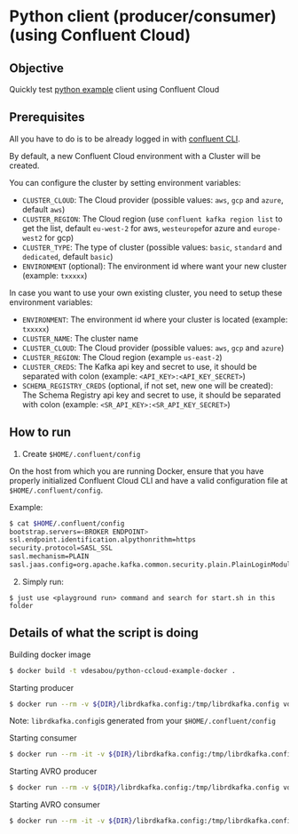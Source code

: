 # Python client (producer/consumer) (using Confluent Cloud)

## Objective

Quickly test [python example](https://docs.confluent.io/platform/current/tutorials/examples/clients/docs/python.html#run-all-the-code-in-docker) client using Confluent Cloud

## Prerequisites

All you have to do is to be already logged in with [confluent CLI](https://docs.confluent.io/confluent-cli/current/overview.html#confluent-cli-overview).

By default, a new Confluent Cloud environment with a Cluster will be created.

You can configure the cluster by setting environment variables:

* `CLUSTER_CLOUD`: The Cloud provider (possible values: `aws`, `gcp` and `azure`, default `aws`)
* `CLUSTER_REGION`: The Cloud region (use `confluent kafka region list` to get the list, default `eu-west-2` for aws, `westeurope`for azure and `europe-west2` for gcp)
* `CLUSTER_TYPE`: The type of cluster (possible values: `basic`, `standard` and `dedicated`, default `basic`)
* `ENVIRONMENT` (optional): The environment id where want your new cluster (example: `txxxxx`) 

In case you want to use your own existing cluster, you need to setup these environment variables:

* `ENVIRONMENT`: The environment id where your cluster is located (example: `txxxxx`) 
* `CLUSTER_NAME`: The cluster name
* `CLUSTER_CLOUD`: The Cloud provider (possible values: `aws`, `gcp` and `azure`)
* `CLUSTER_REGION`: The Cloud region (example `us-east-2`)
* `CLUSTER_CREDS`: The Kafka api key and secret to use, it should be separated with colon (example: `<API_KEY>:<API_KEY_SECRET>`)
* `SCHEMA_REGISTRY_CREDS` (optional, if not set, new one will be created): The Schema Registry api key and secret to use, it should be separated with colon (example: `<SR_API_KEY>:<SR_API_KEY_SECRET>`)

## How to run

1. Create `$HOME/.confluent/config`

On the host from which you are running Docker, ensure that you have properly initialized Confluent Cloud CLI and have a valid configuration file at `$HOME/.confluent/config`.

Example:

```bash
$ cat $HOME/.confluent/config
bootstrap.servers=<BROKER ENDPOINT>
ssl.endpoint.identification.alpythonrithm=https
security.protocol=SASL_SSL
sasl.mechanism=PLAIN
sasl.jaas.config=org.apache.kafka.common.security.plain.PlainLoginModule required username="<API KEY>" password="<API SECRET>";
```

2. Simply run:

```
$ just use <playground run> command and search for start.sh in this folder
```

## Details of what the script is doing

Building docker image

```bash
$ docker build -t vdesabou/python-ccloud-example-docker .
```

Starting producer

```bash
$ docker run --rm -v ${DIR}/librdkafka.config:/tmp/librdkafka.config vdesabou/python-ccloud-example-docker ./producer.py -f /tmp/librdkafka.config -t testpython
```

Note: `librdkafka.config`is generated from your `$HOME/.confluent/config`

Starting consumer

```bash
$ docker run --rm -it -v ${DIR}/librdkafka.config:/tmp/librdkafka.config vdesabou/python-ccloud-example-docker ./consumer.py -f /tmp/librdkafka.config -t testpython
```

Starting AVRO producer

```bash
$ docker run --rm -v ${DIR}/librdkafka.config:/tmp/librdkafka.config vdesabou/python-ccloud-example-docker ./producer.py -f /tmp/librdkafka.config -t testpythonavro
```

Starting AVRO consumer

```bash
$ docker run --rm -it -v ${DIR}/librdkafka.config:/tmp/librdkafka.config vdesabou/python-ccloud-example-docker ./consumer.py -f /tmp/librdkafka.config -t testpythonavro
```
